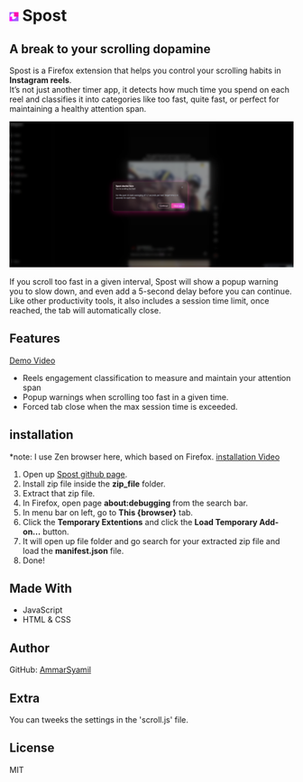 # ![Demo image](./icons/16x16.png) Spost  
## A break to your scrolling dopamine  

Spost is a Firefox extension that helps you control your scrolling habits in **Instagram reels**.  
It’s not just another timer app, it detects how much time you spend on each reel and classifies it into categories like too fast, quite fast, or perfect for maintaining a healthy attention span.  

![Demo image](./src/images_1.png)

If you scroll too fast in a given interval, Spost will show a popup warning you to slow down, and even add a 5-second delay before you can continue.  
Like other productivity tools, it also includes a session time limit, once reached, the tab will automatically close.  



## Features
[Demo Video](https://hc-cdn.hel1.your-objectstorage.com/s/v3/2f59acf4c02ddca3187506b5e4158d1e9c1e3e99_spost_demo.mp4)
- Reels engagement classification to measure and maintain your attention span  
- Popup warnings when scrolling too fast in a given time.
- Forced tab close when the max session time is exceeded. 

## installation
*note: I use Zen browser here, which based on Firefox.
[installation Video](https://hc-cdn.hel1.your-objectstorage.com/s/v3/101a7d5e1265044ce202206e10388a6709c0e2e7_spost_instalation_guide.mp4)

1. Open up [Spost github page](https://github.com/AmmarSyamil/Spost). 
2. Install zip file inside the **zip_file** folder.
3. Extract that zip file.
4. In Firefox, open page **about:debugging** from the search bar.
5. In menu bar on left, go to **This {browser}** tab.
6. Click the **Temporary Extentions** and click the **Load Temporary Add-on...** button.
7. It will open up file folder and go search for your extracted zip file and load the **manifest.json** file.
8. Done!

## Made With  
- JavaScript  
- HTML & CSS  



## Author  
GitHub: [AmmarSyamil](https://github.com/AmmarSyamil)  


## Extra
You can tweeks the settings in the 'scroll.js' file.


## License  
MIT  
